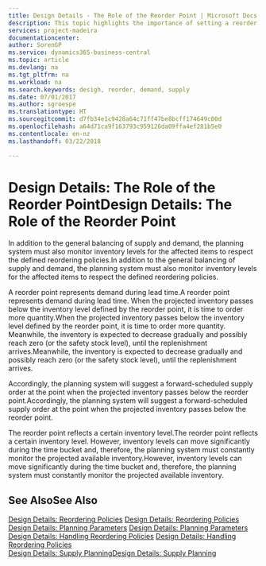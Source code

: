 ```yaml
---
title: Design Details - The Role of the Reorder Point | Microsoft Docs
description: This topic highlights the importance of setting a reorder point, so that you when to order more inventory.
services: project-madeira
documentationcenter: 
author: SorenGP
ms.service: dynamics365-business-central
ms.topic: article
ms.devlang: na
ms.tgt_pltfrm: na
ms.workload: na
ms.search.keywords: desigh, reorder, demand, supply
ms.date: 07/01/2017
ms.author: sgroespe
ms.translationtype: HT
ms.sourcegitcommit: d7fb34e1c9428a64c71ff47be8bcff174649c00d
ms.openlocfilehash: a64d71ca9f163793c959126da09ffa4ef281b5e0
ms.contentlocale: en-nz
ms.lasthandoff: 03/22/2018

---
```

# <a name="design-details-the-role-of-the-reorder-point"></a><span data-ttu-id="f8374-103">Design Details: The Role of the Reorder Point</span><span class="sxs-lookup"><span data-stu-id="f8374-103">Design Details: The Role of the Reorder Point</span></span>
<span data-ttu-id="f8374-104">In addition to the general balancing of supply and demand, the planning system must also monitor inventory levels for the affected items to respect the defined reordering policies.</span><span class="sxs-lookup"><span data-stu-id="f8374-104">In addition to the general balancing of supply and demand, the planning system must also monitor inventory levels for the affected items to respect the defined reordering policies.</span></span>  
  
<span data-ttu-id="f8374-105">A reorder point represents demand during lead time.</span><span class="sxs-lookup"><span data-stu-id="f8374-105">A reorder point represents demand during lead time.</span></span> <span data-ttu-id="f8374-106">When the projected inventory passes below the inventory level defined by the reorder point, it is time to order more quantity.</span><span class="sxs-lookup"><span data-stu-id="f8374-106">When the projected inventory passes below the inventory level defined by the reorder point, it is time to order more quantity.</span></span> <span data-ttu-id="f8374-107">Meanwhile, the inventory is expected to decrease gradually and possibly reach zero (or the safety stock level), until the replenishment arrives.</span><span class="sxs-lookup"><span data-stu-id="f8374-107">Meanwhile, the inventory is expected to decrease gradually and possibly reach zero (or the safety stock level), until the replenishment arrives.</span></span>  
  
<span data-ttu-id="f8374-108">Accordingly, the planning system will suggest a forward-scheduled supply order at the point when the projected inventory passes below the reorder point.</span><span class="sxs-lookup"><span data-stu-id="f8374-108">Accordingly, the planning system will suggest a forward-scheduled supply order at the point when the projected inventory passes below the reorder point.</span></span>  
  
<span data-ttu-id="f8374-109">The reorder point reflects a certain inventory level.</span><span class="sxs-lookup"><span data-stu-id="f8374-109">The reorder point reflects a certain inventory level.</span></span> <span data-ttu-id="f8374-110">However, inventory levels can move significantly during the time bucket and, therefore, the planning system must constantly monitor the projected available inventory.</span><span class="sxs-lookup"><span data-stu-id="f8374-110">However, inventory levels can move significantly during the time bucket and, therefore, the planning system must constantly monitor the projected available inventory.</span></span>  
  
## <a name="see-also"></a><span data-ttu-id="f8374-111">See Also</span><span class="sxs-lookup"><span data-stu-id="f8374-111">See Also</span></span>  
<span data-ttu-id="f8374-112">[Design Details: Reordering Policies](design-details-reordering-policies.md) </span><span class="sxs-lookup"><span data-stu-id="f8374-112">[Design Details: Reordering Policies](design-details-reordering-policies.md) </span></span>  
<span data-ttu-id="f8374-113">[Design Details: Planning Parameters](design-details-planning-parameters.md) </span><span class="sxs-lookup"><span data-stu-id="f8374-113">[Design Details: Planning Parameters](design-details-planning-parameters.md) </span></span>  
<span data-ttu-id="f8374-114">[Design Details: Handling Reordering Policies](design-details-handling-reordering-policies.md) </span><span class="sxs-lookup"><span data-stu-id="f8374-114">[Design Details: Handling Reordering Policies](design-details-handling-reordering-policies.md) </span></span>  
[<span data-ttu-id="f8374-115">Design Details: Supply Planning</span><span class="sxs-lookup"><span data-stu-id="f8374-115">Design Details: Supply Planning</span></span>](design-details-supply-planning.md)
